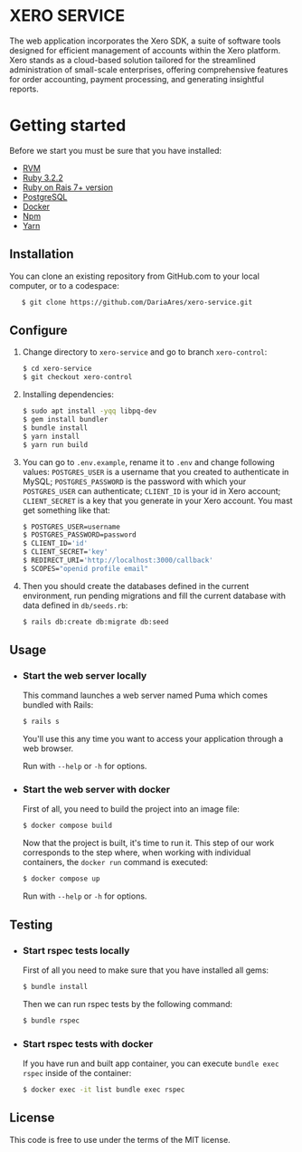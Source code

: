 # XERO SERVICE

 The web application incorporates the Xero SDK, a suite of software tools designed for efficient management of accounts within the Xero platform. Xero stands as a cloud-based solution tailored for the streamlined administration of small-scale enterprises, offering comprehensive features for order accounting, payment processing, and generating insightful reports.

# Getting started

Before we start you must be sure that you have installed:

- [RVM](http://rvm.io/rvm/install)
- [Ruby 3.2.2](https://gist.github.com/pboksz/4649025)
- [Ruby on Rais 7+ version](https://guides.rubyonrails.org/v5.1/getting_started.html)
- [PostgreSQL](https://www.postgresql.org/docs/current/tutorial-install.html)
- [Docker](https://docs.docker.com/engine/install/)
- [Npm](https://docs.npmjs.com/downloading-and-installing-node-js-and-npm)
- [Yarn](https://classic.yarnpkg.com/lang/en/docs/install/#debian-stablehttps://classic.yarnpkg.com/lang/en/docs/install/#debian-stable)

## Installation
You can clone an existing repository from GitHub.com to your local computer, or to a codespace:

```sh
   $ git clone https://github.com/DariaAres/xero-service.git
```

## Configure

1. Change directory to `xero-service` and go to branch `xero-control`:

    ```sh
    $ cd xero-service
    $ git checkout xero-control
    ```

1. Installing dependencies:

    ```sh
    $ sudo apt install -yqq libpq-dev
    $ gem install bundler
    $ bundle install
    $ yarn install
    $ yarn run build
    ```

1. You can go to `.env.example`, rename it to `.env` and change following values: `POSTGRES_USER` is a username that you created to authenticate in MySQL; `POSTGRES_PASSWORD` is the password with which your `POSTGRES_USER` can authenticate; `CLIENT_ID` is your id in Xero account; `CLIENT_SECRET` is a key that you generate in your Xero account. You mast get something like that: 

    ```sh
    $ POSTGRES_USER=username
    $ POSTGRES_PASSWORD=password
    $ CLIENT_ID='id'
    $ CLIENT_SECRET='key'
    $ REDIRECT_URI='http://localhost:3000/callback'
    $ SCOPES="openid profile email"
    ```

1. Then you should create the databases defined in the current environment, run pending migrations and fill the current database with data defined in `db/seeds.rb`:

    ```sh
    $ rails db:create db:migrate db:seed
    ```

## Usage

- ### Start the web server locally

    This command launches a web server named Puma which comes bundled with Rails:

    ```sh
    $ rails s
    ```
    You'll use this any time you want to access your application through a web browser.

    Run with `--help` or `-h` for options.

- ### Start the web server with docker
    First of all, you need to build the project into an image file:

    ```sh
    $ docker compose build
    ```

    Now that the project is built, it's time to run it. This step of our work corresponds to the step where, when working with individual containers, the `docker run` command is executed:

    ```sh
    $ docker compose up
    ```
    Run with `--help` or `-h` for options.

## Testing

- ### Start rspec tests locally

    First of all you need to make sure that you have installed all gems:

    ```sh
    $ bundle install
    ```

    Then we can run rspec tests by the following command:

    ```sh
    $ bundle rspec
    ```

- ### Start rspec tests with docker

    If you have run and built app container, you can execute `bundle exec rspec` inside of the container:

    ```sh
    $ docker exec -it list bundle exec rspec
    ```

## License

This code is free to use under the terms of the MIT license.
